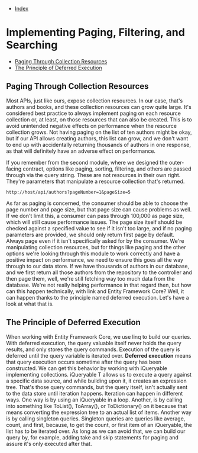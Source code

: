 - [Index](https://github.com/KiraDiShira/RESTful-API#restful-api)

# Implementing Paging, Filtering, and Searching

- [Paging Through Collection Resources](#paging-through-collection-resources)
- [The Principle of Deferred Execution](#the-principle-of-deferred-execution)

## Paging Through Collection Resources

Most APIs, just like ours, expose collection resources. In our case, that's authors and books, and these collection resources can grow quite large. It's considered best practice to always implement paging on each resource collection or, at least, on those resources that can also be created. This is to avoid unintended negative effects on performance when the resource collection grows. Not having paging on the list of ten authors might be okay, but if our API allows creating authors, this list can grow, and we don't want to end up with accidentally returning thousands of authors in one response, as that will definitely have an adverse effect on performance. 

If you remember from the second module, where we designed the outer-facing contract, options like paging, sorting, filtering, and others are passed through via the query string. These are not resources in their own right. They're parameters that manipulate a resource collection that's returned. 

```
http://host/api/authors?pageNumber=1&pageSize=5
```

As far as paging is concerned, the consumer should be able to choose the page number and page size, but that page size can cause problems as well. If we don't limit this, a consumer can pass through 100,000 as page size, which will still cause performance issues. The page size itself should be checked against a specified value to see if it isn't too large, and if no paging parameters are provided, we should only return first page by default. Always page even if it isn't specifically asked for by the consumer. We're manipulating collection resources, but for things like paging and the other options we're looking through this module to work correctly and have a positive impact on performance, we need to ensure this goes all the way through to our data store. If we have thousands of authors in our database, and we first return all those authors from the repository to the controller and then page them, well, we're still fetching way too much data from the database. We're not really helping performance in that regard then, but how can this happen technically, with link and Entity Framework Core? Well, it can happen thanks to the principle named deferred execution. Let's have a look at what that is.

## The Principle of Deferred Execution

When working with Entity Framework Core, we use linq to build our queries. With deferred execution, the query valuable itself never holds the query results, and only stores the query commands. Execution of the query is deferred until the query variable is iterated over. **Deferred execution** means that query execution occurs sometime after the query has been constructed. We can get this behavior by working with iQueryable implementing collections. iQueryable T allows us to execute a query against a specific data source, and while building upon it, it creates an expression tree. That's those query commands, but the query itself, isn't actually sent to the data store until iteration happens. Iteration can happen in different ways. One way is by using an iQueryable in a loop. Another, is by calling into something like ToList(), ToArray(), or ToDictionary() on it because that means converting the expression tree to an actual list of items. Another way is by calling singleton queries. Singleton queries are queries like average, count, and first, because, to get the count, or first item of an iQueryable, the list has to be iterated over. As long as we can avoid that, we can build our query by, for example, adding take and skip statements for paging and assure it's only executed after that. 
